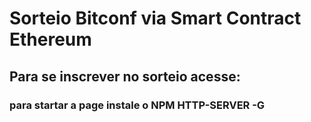 # Sorteio Bitconf via Smart Contract Ethereum

## Para se inscrever no sorteio acesse:


### para startar a page instale o NPM HTTP-SERVER -G

